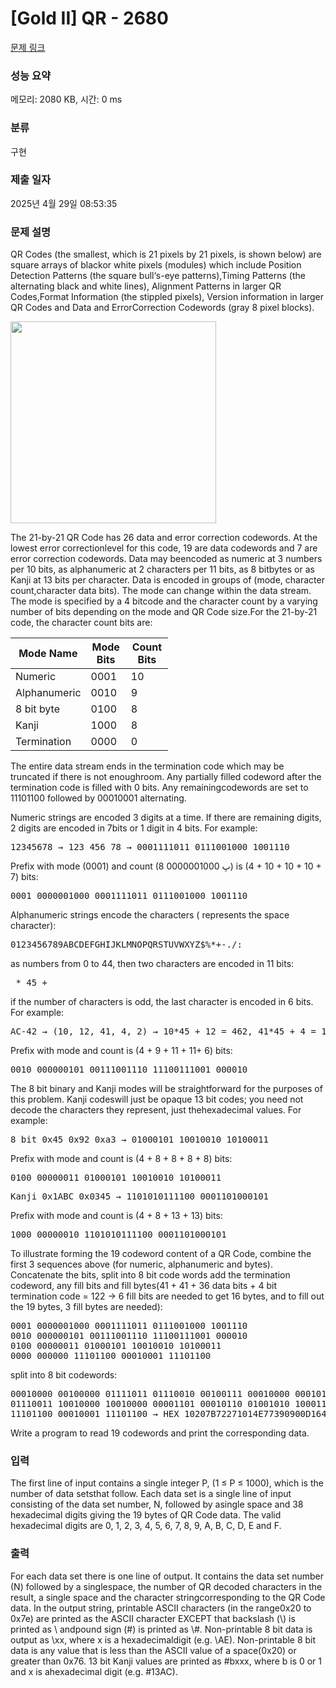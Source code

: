 # [Gold II] QR - 2680 

[문제 링크](https://www.acmicpc.net/problem/2680) 

### 성능 요약

메모리: 2080 KB, 시간: 0 ms

### 분류

구현

### 제출 일자

2025년 4월 29일 08:53:35

### 문제 설명

<p>QR Codes (the smallest, which is 21 pixels by 21 pixels, is shown below) are square arrays of blackor white pixels (modules) which include Position Detection Patterns (the square bull‘s-eye patterns),Timing Patterns (the alternating black and white lines), Alignment Patterns in larger QR Codes,Format Information (the stippled pixels), Version information in larger QR Codes and Data and ErrorCorrection Codewords (gray 8 pixel blocks).</p>

<p><img alt="" src="https://www.acmicpc.net/upload/images/qr.png" style="height:323px; width:329px"></p>

<p>The 21-by-21 QR Code has 26 data and error correction codewords. At the lowest error correctionlevel for this code, 19 are data codewords and 7 are error correction codewords. Data may beencoded as numeric at 3 numbers per 10 bits, as alphanumeric at 2 characters per 11 bits, as 8 bitbytes or as Kanji at 13 bits per character. Data is encoded in groups of (mode, character count,character data bits). The mode can change within the data stream. The mode is specified by a 4 bitcode and the character count by a varying number of bits depending on the mode and QR Code size.For the 21-by-21 code, the character count bits are:</p>

<table class="table table-bordered" style="width:50%">
	<thead>
		<tr>
			<th>Mode Name</th>
			<th>Mode Bits</th>
			<th>Count Bits</th>
		</tr>
	</thead>
	<tbody>
		<tr>
			<td>Numeric</td>
			<td>0001</td>
			<td>10</td>
		</tr>
		<tr>
			<td>Alphanumeric</td>
			<td>0010</td>
			<td>9</td>
		</tr>
		<tr>
			<td>8 bit byte</td>
			<td>0100</td>
			<td>8</td>
		</tr>
		<tr>
			<td>Kanji</td>
			<td>1000</td>
			<td>8</td>
		</tr>
		<tr>
			<td>Termination</td>
			<td>0000</td>
			<td>0</td>
		</tr>
	</tbody>
</table>

<p>The entire data stream ends in the termination code which may be truncated if there is not enoughroom. Any partially filled codeword after the termination code is filled with 0 bits. Any remainingcodewords are set to 11101100 followed by 00010001 alternating.</p>

<p>Numeric strings are encoded 3 digits at a time. If there are remaining digits, 2 digits are encoded in 7bits or 1 digit in 4 bits. For example:</p>

<pre>12345678 → 123 456 78 → 0001111011 0111001000 1001110</pre>

<p>Prefix with mode (0001) and count (8 ڀ 0000001000) is (4 + 10 + 10 + 10 + 7) bits:</p>

<pre>0001 0000001000 0001111011 0111001000 1001110</pre>

<p>Alphanumeric strings encode the characters (<SP> represents the space character):</p>

<pre>0123456789ABCDEFGHIJKLMNOPQRSTUVWXYZ<SP>$%*+-./:</pre>

<p>as numbers from 0 to 44, then two characters are encoded in 11 bits:</p>

<pre><first char code> * 45 + <second char code></pre>

<p>if the number of characters is odd, the last character is encoded in 6 bits. For example:</p>

<pre>AC-42 → (10, 12, 41, 4, 2) → 10*45 + 12 = 462, 41*45 + 4 = 1849, 2 → 00111001110 11100111001 000010</pre>

<p>Prefix with mode and count is (4 + 9 + 11 + 11+ 6) bits:</p>

<pre>0010 000000101 00111001110 11100111001 000010</pre>

<p>The 8 bit binary and Kanji modes will be straightforward for the purposes of this problem. Kanji codeswill just be opaque 13 bit codes; you need not decode the characters they represent, just thehexadecimal values. For example:</p>

<pre>8 bit 0x45 0x92 0xa3 → 01000101 10010010 10100011</pre>

<p>Prefix with mode and count is (4 + 8 + 8 + 8 + 8) bits:</p>

<pre>0100 00000011 01000101 10010010 10100011</pre>

<pre>Kanji 0x1ABC 0x0345 → 1101010111100 0001101000101</pre>

<p>Prefix with mode and count is (4 + 8 + 13 + 13) bits:</p>

<pre>1000 00000010 1101010111100 0001101000101</pre>

<p>To illustrate forming the 19 codeword content of a QR Code, combine the first 3 sequences above (for numeric, alphanumeric and bytes). Concatenate the bits, split into 8 bit code words add the termination codeword, any fill bits and fill bytes(41 + 41 + 36 data bits + 4 bit termination code = 122 → 6 fill bits are needed to get 16 bytes, and to fill out the 19 bytes, 3 fill bytes are needed):</p>

<pre>0001 0000001000 0001111011 0111001000 1001110
0010 000000101 00111001110 11100111001 000010
0100 00000011 01000101 10010010 10100011
0000 000000 11101100 00010001 11101100</pre>

<p>split into 8 bit codewords:</p>

<pre>00010000 00100000 01111011 01110010 00100111 00010000 00010100 11100111
01110011 10010000 10010000 00001101 00010110 01001010 10001100 00000000
11101100 00010001 11101100 → HEX 10207B72271014E77390900D164A8C00EC11EC</pre>

<p>Write a program to read 19 codewords and print the corresponding data.</p>

### 입력 

 <p>The first line of input contains a single integer P, (1 ≤ P ≤ 1000), which is the number of data setsthat follow. Each data set is a single line of input consisting of the data set number, N, followed by asingle space and 38 hexadecimal digits giving the 19 bytes of QR Code data. The valid hexadecimal digits are 0, 1, 2, 3, 4, 5, 6, 7, 8, 9, A, B, C, D, E and F.</p>

### 출력 

 <p>For each data set there is one line of output. It contains the data set number (N) followed by a singlespace, the number of QR decoded characters in the result, a single space and the character stringcorresponding to the QR Code data. In the output string, printable ASCII characters (in the range0x20 to 0x7e) are printed as the ASCII character EXCEPT that backslash (\) is printed as <span>\</span> andpound sign (#) is printed as \#. Non-printable 8 bit data is output as \xx, where x is a hexadecimaldigit (e.g. \AE). Non-printable 8 bit data is any value that is less than the ASCII value of a space(0x20) or greater than 0x76. 13 bit Kanji values are printed as #bxxx, where b is 0 or 1 and x is ahexadecimal digit (e.g. #13AC).</p>


